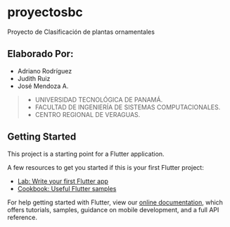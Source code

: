 # proyectosbc

Proyecto de Clasificación de plantas ornamentales 

## Elaborado Por:
- Adriano Rodríguez
- Judith Ruiz
- José Mendoza A.

 > - UNIVERSIDAD TECNOLÓGICA DE PANAMÁ.
 > - FACULTAD DE INGENIERÍA DE SISTEMAS COMPUTACIONALES. 
 > - CENTRO REGIONAL DE VERAGUAS.

## Getting Started

This project is a starting point for a Flutter application.

A few resources to get you started if this is your first Flutter project:

- [Lab: Write your first Flutter app](https://flutter.dev/docs/get-started/codelab)
- [Cookbook: Useful Flutter samples](https://flutter.dev/docs/cookbook)

For help getting started with Flutter, view our
[online documentation](https://flutter.dev/docs), which offers tutorials,
samples, guidance on mobile development, and a full API reference.
